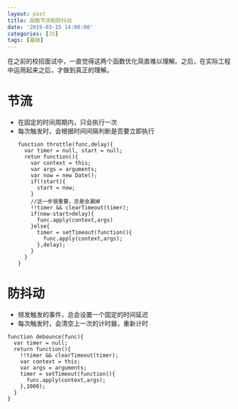 ```yaml
---
layout: post
title: 函数节流和防抖动
date: '2019-03-15 14:00:00'
categories: [JS]
tags: [基础]
---
```

在之前的校招面试中，一直觉得这两个函数优化简直难以理解。之后，在实际工程中运用起来之后，才做到真正的理解。

# 节流
  * 在固定的时间周期内，只会执行一次
  * 每次触发时，会根据时间间隔判断是否要立即执行
    ~~~
    function throttle(func,delay){
      var timer = null, start = null;
      retun function(){
        var context = this;
        var args = arguments;
        var now = new Date();
        if(!start){
          start = now;
        }
        //这一步很重要，总是会漏掉
        !!timer && clearTimeout(timer);
        if(now-start>delay){
          func.apply(context,args)
        }else{
          timer = setTimeout(function(){
            func.apply(context,args);
          },delay);
        }
      }
    }
    ~~~

# 防抖动
  * 频发触发的事件，总会设置一个固定的时间延迟
  * 每次触发时，会清空上一次的计时器，重新计时

  ~~~
  function debounce(func){
    var timer = null;
    return function(){
      !!timer && clearTimeout(timer);
      var context = this;
      var args = arguments;
      timer = setTimeout(function(){
        func.apply(context,args);
      },1000);
    }
  }
  ~~~
